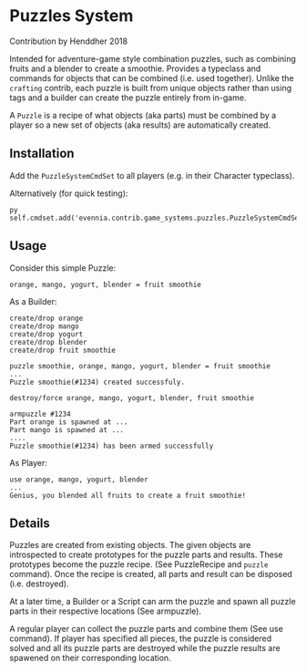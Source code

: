 # Puzzles System

Contribution by Henddher 2018

Intended for adventure-game style combination puzzles, such as combining fruits
and a blender to create a smoothie. Provides a typeclass and commands for objects 
that can be combined (i.e. used together). Unlike the `crafting` contrib, each 
puzzle is built from unique objects rather than using tags and a builder can create 
the puzzle entirely from in-game.

A `Puzzle` is a recipe of what objects (aka parts) must be combined by a player so
a new set of objects (aka results) are automatically created.

## Installation

Add the `PuzzleSystemCmdSet` to all players (e.g. in their Character typeclass).

Alternatively (for quick testing):

    py self.cmdset.add('evennia.contrib.game_systems.puzzles.PuzzleSystemCmdSet')

## Usage

Consider this simple Puzzle:

    orange, mango, yogurt, blender = fruit smoothie

As a Builder:

    create/drop orange
    create/drop mango
    create/drop yogurt
    create/drop blender
    create/drop fruit smoothie

    puzzle smoothie, orange, mango, yogurt, blender = fruit smoothie
    ...
    Puzzle smoothie(#1234) created successfuly.

    destroy/force orange, mango, yogurt, blender, fruit smoothie

    armpuzzle #1234
    Part orange is spawned at ...
    Part mango is spawned at ...
    ....
    Puzzle smoothie(#1234) has been armed successfully

As Player:

    use orange, mango, yogurt, blender
    ...
    Genius, you blended all fruits to create a fruit smoothie!

## Details

Puzzles are created from existing objects. The given
objects are introspected to create prototypes for the
puzzle parts and results. These prototypes become the
puzzle recipe. (See PuzzleRecipe and `puzzle`
command). Once the recipe is created, all parts and result
can be disposed (i.e. destroyed).

At a later time, a Builder or a Script can arm the puzzle
and spawn all puzzle parts in their respective
locations (See armpuzzle).

A regular player can collect the puzzle parts and combine
them (See use command). If player has specified
all pieces, the puzzle is considered solved and all
its puzzle parts are destroyed while the puzzle results
are spawened on their corresponding location.
